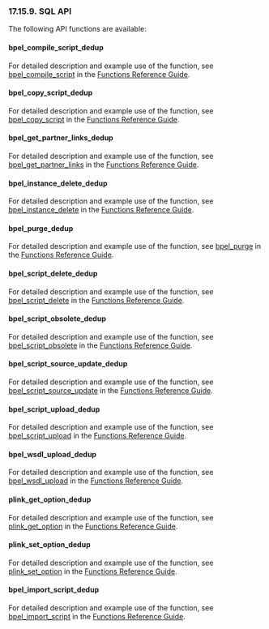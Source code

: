 <div>

<div>

<div>

<div>

### 17.15.9. SQL API

</div>

</div>

</div>

The following API functions are available:

<div>

<div>

<div>

<div>

#### bpel_compile_script_dedup

</div>

</div>

</div>

For detailed description and example use of the function, see
<a href="fn_bpel_compile_script.html" class="link" shape="rect"
title="BPEL.BPEL.compile_script">bpel_compile_script</a> in the
<a href="ch-functions.html" class="link" shape="rect"
title="Chapter 24. Virtuoso Functions Guide &amp; Reference">Functions
Reference Guide</a>.

</div>

<div>

<div>

<div>

<div>

#### bpel_copy_script_dedup

</div>

</div>

</div>

For detailed description and example use of the function, see
<a href="fn_bpel_copy_script.html" class="link" shape="rect"
title="BPEL.BPEL.copy_script">bpel_copy_script</a> in the
<a href="ch-functions.html" class="link" shape="rect"
title="Chapter 24. Virtuoso Functions Guide &amp; Reference">Functions
Reference Guide</a>.

</div>

<div>

<div>

<div>

<div>

#### bpel_get_partner_links_dedup

</div>

</div>

</div>

For detailed description and example use of the function, see
<a href="fn_bpel_get_partner_links.html" class="link" shape="rect"
title="BPEL.BPEL.get_partner_links">bpel_get_partner_links</a> in the
<a href="ch-functions.html" class="link" shape="rect"
title="Chapter 24. Virtuoso Functions Guide &amp; Reference">Functions
Reference Guide</a>.

</div>

<div>

<div>

<div>

<div>

#### bpel_instance_delete_dedup

</div>

</div>

</div>

For detailed description and example use of the function, see
<a href="fn_bpel_instance_delete.html" class="link" shape="rect"
title="BPEL.BPEL.instance_delete">bpel_instance_delete</a> in the
<a href="ch-functions.html" class="link" shape="rect"
title="Chapter 24. Virtuoso Functions Guide &amp; Reference">Functions
Reference Guide</a>.

</div>

<div>

<div>

<div>

<div>

#### bpel_purge_dedup

</div>

</div>

</div>

For detailed description and example use of the function, see
<a href="fn_bpel_purge.html" class="link" shape="rect"
title="BPEL.BPEL.purge_instance">bpel_purge</a> in the
<a href="ch-functions.html" class="link" shape="rect"
title="Chapter 24. Virtuoso Functions Guide &amp; Reference">Functions
Reference Guide</a>.

</div>

<div>

<div>

<div>

<div>

#### bpel_script_delete_dedup

</div>

</div>

</div>

For detailed description and example use of the function, see
<a href="fn_bpel_script_delete.html" class="link" shape="rect"
title="BPEL.BPEL.script_delete">bpel_script_delete</a> in the
<a href="ch-functions.html" class="link" shape="rect"
title="Chapter 24. Virtuoso Functions Guide &amp; Reference">Functions
Reference Guide</a>.

</div>

<div>

<div>

<div>

<div>

#### bpel_script_obsolete_dedup

</div>

</div>

</div>

For detailed description and example use of the function, see
<a href="fn_bpel_script_obsolete.html" class="link" shape="rect"
title="BPEL.BPEL.script_obsolete">bpel_script_obsolete</a> in the
<a href="ch-functions.html" class="link" shape="rect"
title="Chapter 24. Virtuoso Functions Guide &amp; Reference">Functions
Reference Guide</a>.

</div>

<div>

<div>

<div>

<div>

#### bpel_script_source_update_dedup

</div>

</div>

</div>

For detailed description and example use of the function, see
<a href="fn_bpel_script_source_update.html" class="link" shape="rect"
title="BPEL.BPEL.script_source_update">bpel_script_source_update</a> in
the <a href="ch-functions.html" class="link" shape="rect"
title="Chapter 24. Virtuoso Functions Guide &amp; Reference">Functions
Reference Guide</a>.

</div>

<div>

<div>

<div>

<div>

#### bpel_script_upload_dedup

</div>

</div>

</div>

For detailed description and example use of the function, see
<a href="fn_bpel_script_upload.html" class="link" shape="rect"
title="BPEL.BPEL.script_upload">bpel_script_upload</a> in the
<a href="ch-functions.html" class="link" shape="rect"
title="Chapter 24. Virtuoso Functions Guide &amp; Reference">Functions
Reference Guide</a>.

</div>

<div>

<div>

<div>

<div>

#### bpel_wsdl_upload_dedup

</div>

</div>

</div>

For detailed description and example use of the function, see
<a href="fn_bpel_wsdl_upload.html" class="link" shape="rect"
title="BPEL.BPEL.wsdl_upload">bpel_wsdl_upload</a> in the
<a href="ch-functions.html" class="link" shape="rect"
title="Chapter 24. Virtuoso Functions Guide &amp; Reference">Functions
Reference Guide</a>.

</div>

<div>

<div>

<div>

<div>

#### plink_get_option_dedup

</div>

</div>

</div>

For detailed description and example use of the function, see
<a href="fn_plink_get_option.html" class="link" shape="rect"
title="BPEL.BPEL.plink_get_option">plink_get_option</a> in the
<a href="ch-functions.html" class="link" shape="rect"
title="Chapter 24. Virtuoso Functions Guide &amp; Reference">Functions
Reference Guide</a>.

</div>

<div>

<div>

<div>

<div>

#### plink_set_option_dedup

</div>

</div>

</div>

For detailed description and example use of the function, see
<a href="fn_plink_set_option.html" class="link" shape="rect"
title="BPEL.BPEL.plink_set_option">plink_set_option</a> in the
<a href="ch-functions.html" class="link" shape="rect"
title="Chapter 24. Virtuoso Functions Guide &amp; Reference">Functions
Reference Guide</a>.

</div>

<div>

<div>

<div>

<div>

#### bpel_import_script_dedup

</div>

</div>

</div>

For detailed description and example use of the function, see
<a href="fn_bpel_import_script.html" class="link" shape="rect"
title="BPEL.BPEL.import_script">bpel_import_script</a> in the
<a href="ch-functions.html" class="link" shape="rect"
title="Chapter 24. Virtuoso Functions Guide &amp; Reference">Functions
Reference Guide</a>.

</div>

</div>

